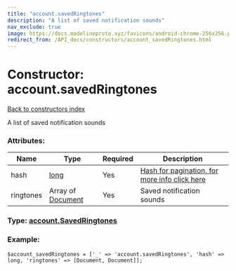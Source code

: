 ```yaml
---
title: "account.savedRingtones"
description: "A list of saved notification sounds"
nav_exclude: true
image: https://docs.madelineproto.xyz/favicons/android-chrome-256x256.png
redirect_from: /API_docs/constructors/account_savedRingtones.html
---
```

# Constructor: account.savedRingtones  
[Back to constructors index](/API_docs/constructors/index.html)



A list of saved notification sounds

### Attributes:

| Name     |    Type       | Required | Description |
|----------|---------------|----------|-------------|
|hash|[long](/API_docs/types/long.html) | Yes|[Hash for pagination, for more info click here](https://core.telegram.org/api/offsets#hash-generation)|
|ringtones|Array of [Document](/API_docs/types/Document.html) | Yes|Saved notification sounds|



### Type: [account.SavedRingtones](/API_docs/types/account.SavedRingtones.html)


### Example:

```
$account_savedRingtones = ['_' => 'account.savedRingtones', 'hash' => long, 'ringtones' => [Document, Document]];
```  

